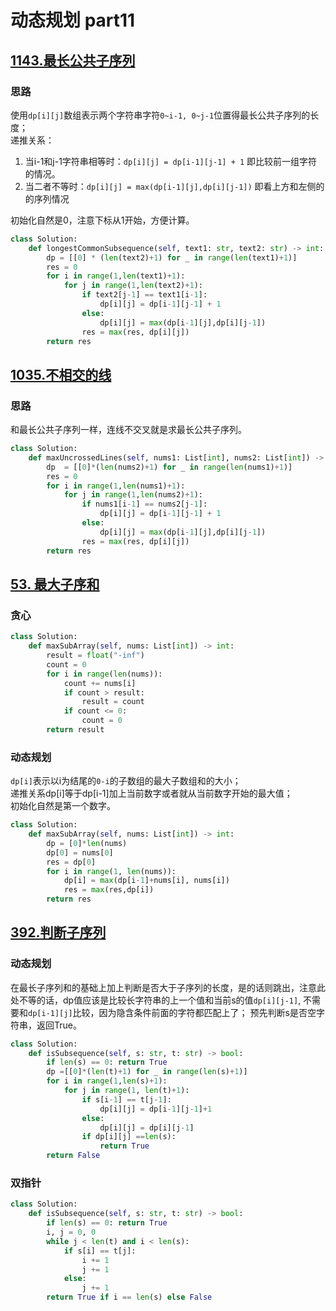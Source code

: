 # 动态规划 part11
## [1143.最长公共子序列](https://leetcode.cn/problems/longest-common-subsequence/description/)

### 思路
使用`dp[i][j]`数组表示两个字符串字符`0~i-1, 0~j-1`位置得最长公共子序列的长度；  
递推关系：
1. 当i-1和j-1字符串相等时：`dp[i][j] = dp[i-1][j-1] + 1` 即比较前一组字符的情况。
2. 当二者不等时：`dp[i][j] = max(dp[i-1][j],dp[i][j-1])` 即看上方和左侧的的序列情况

初始化自然是0，注意下标从1开始，方便计算。

```python
class Solution:
    def longestCommonSubsequence(self, text1: str, text2: str) -> int:
        dp = [[0] * (len(text2)+1) for _ in range(len(text1)+1)]
        res = 0
        for i in range(1,len(text1)+1):
            for j in range(1,len(text2)+1):
                if text2[j-1] == text1[i-1]:
                    dp[i][j] = dp[i-1][j-1] + 1
                else:
                    dp[i][j] = max(dp[i-1][j],dp[i][j-1])
                res = max(res, dp[i][j])
        return res
```

## [1035.不相交的线](https://leetcode.cn/problems/uncrossed-lines/description/)
### 思路
和最长公共子序列一样，连线不交叉就是求最长公共子序列。
```python
class Solution:
    def maxUncrossedLines(self, nums1: List[int], nums2: List[int]) -> int:
        dp  = [[0]*(len(nums2)+1) for _ in range(len(nums1)+1)]
        res = 0
        for i in range(1,len(nums1)+1):
            for j in range(1,len(nums2)+1):
                if nums1[i-1] == nums2[j-1]:
                    dp[i][j] = dp[i-1][j-1] + 1
                else:
                    dp[i][j] = max(dp[i-1][j],dp[i][j-1])
                res = max(res, dp[i][j])
        return res
```
## [53. 最大子序和](https://leetcode.cn/problems/maximum-subarray/description/)

### 贪心

```python
class Solution:
    def maxSubArray(self, nums: List[int]) -> int:
        result = float("-inf")
        count = 0
        for i in range(len(nums)):
            count += nums[i]
            if count > result:
                result = count
            if count <= 0:
                count = 0
        return result
```

### 动态规划
`dp[i]`表示以i为结尾的`0-i`的子数组的最大子数组和的大小；  
递推关系dp[i]等于dp[i-1]加上当前数字或者就从当前数字开始的最大值；  
初始化自然是第一个数字。

```python
class Solution:
    def maxSubArray(self, nums: List[int]) -> int:
        dp = [0]*len(nums)
        dp[0] = nums[0]
        res = dp[0]
        for i in range(1, len(nums)):
            dp[i] = max(dp[i-1]+nums[i], nums[i])
            res = max(res,dp[i])
        return res 
```

## [392.判断子序列](https://leetcode.cn/problems/is-subsequence/description/)
### 动态规划
在最长子序列和的基础上加上判断是否大于子序列的长度，是的话则跳出，注意此处不等的话，dp值应该是比较长字符串的上一个值和当前s的值`dp[i][j-1]`, 不需要和`dp[i-1][j]`比较，因为隐含条件前面的字符都匹配上了；
预先判断s是否空字符串，返回True。
```python
class Solution:
    def isSubsequence(self, s: str, t: str) -> bool:
        if len(s) == 0: return True
        dp =[[0]*(len(t)+1) for _ in range(len(s)+1)]
        for i in range(1,len(s)+1):
            for j in range(1, len(t)+1):
                if s[i-1] == t[j-1]:
                    dp[i][j] = dp[i-1][j-1]+1
                else:
                    dp[i][j] = dp[i][j-1]
                if dp[i][j] ==len(s):
                    return True
        return False
```

### 双指针

```python
class Solution:
    def isSubsequence(self, s: str, t: str) -> bool:
        if len(s) == 0: return True
        i, j = 0, 0
        while j < len(t) and i < len(s):
            if s[i] == t[j]:
                i += 1
                j += 1
            else:
                j += 1
        return True if i == len(s) else False
```